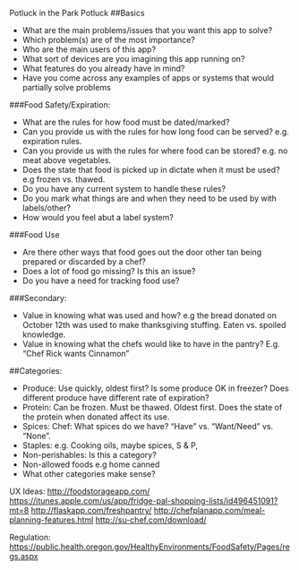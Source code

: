 Potluck in the Park
Potluck
##Basics
- What are the main problems/issues that you want this app to solve?
- Which problem(s) are of the most importance?
- Who are the main users of this app?
- What sort of devices are you imagining this app running on?
- What features do you already have in mind?
- Have you come across any examples of apps or systems that would partially solve problems

###Food Safety/Expiration:
- What are the rules for how food must be dated/marked?
- Can you provide us with the rules for how long food can be served? e.g. expiration rules.
- Can you provide us with the rules for where food can be stored? e.g. no meat above vegetables.
- Does the state that food is picked up in dictate when it must be used? e.g frozen vs. thawed.
- Do you have any current system to handle these rules?
- Do you mark what things are and when they need to be used by with labels/other?
- How would you feel abut a label system?

###Food Use
- Are there other ways that food goes out the door other tan being prepared or discarded by a chef? 
- Does a lot of food go missing? Is this an issue?
- Do you have a need for tracking food use?
	

###Secondary:
- Value in knowing what was used and how? e.g the bread donated on October 12th was used to make thanksgiving stuffing. Eaten vs. spoiled knowledge.
- Value in knowing what the chefs would like to have in the pantry? E.g. “Chef Rick wants Cinnamon”
	

##Categories:
- Produce: Use quickly, oldest first?  Is some produce OK in freezer? Does different produce have different rate of expiration?
- Protein: Can be frozen. Must be thawed. Oldest first. Does the state of the protein when donated affect its use.
- Spices: Chef: What spices do we have? “Have” vs. “Want/Need” vs. “None”. 
- Staples: e.g. Cooking oils, maybe spices, S & P, 
- Non-perishables: Is this a category?
- Non-allowed foods e.g home canned
- What other categories make sense?


UX Ideas:
http://foodstorageapp.com/
https://itunes.apple.com/us/app/fridge-pal-shopping-lists/id496451091?mt=8
http://flaskapp.com/freshpantry/
http://chefplanapp.com/meal-planning-features.html
http://su-chef.com/download/


Regulation:
https://public.health.oregon.gov/HealthyEnvironments/FoodSafety/Pages/regs.aspx
